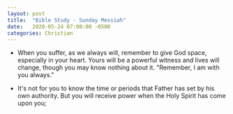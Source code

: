 ```yaml
---
layout: post
title:  "Bible Study - Sunday Messiah"
date:   2020-05-24 07:00:00 -0500
categories: Christian
---
```


* When you suffer, as we always will, remember to give God space, especially in your heart. Yours will be a powerful witness and lives will change, though you may know nothing about it. "Remember, I am with you always."

* It's not for you to know the time or periods that Father has set by his own authority. But you will receive power when the Holy Spirit has come upon you;
